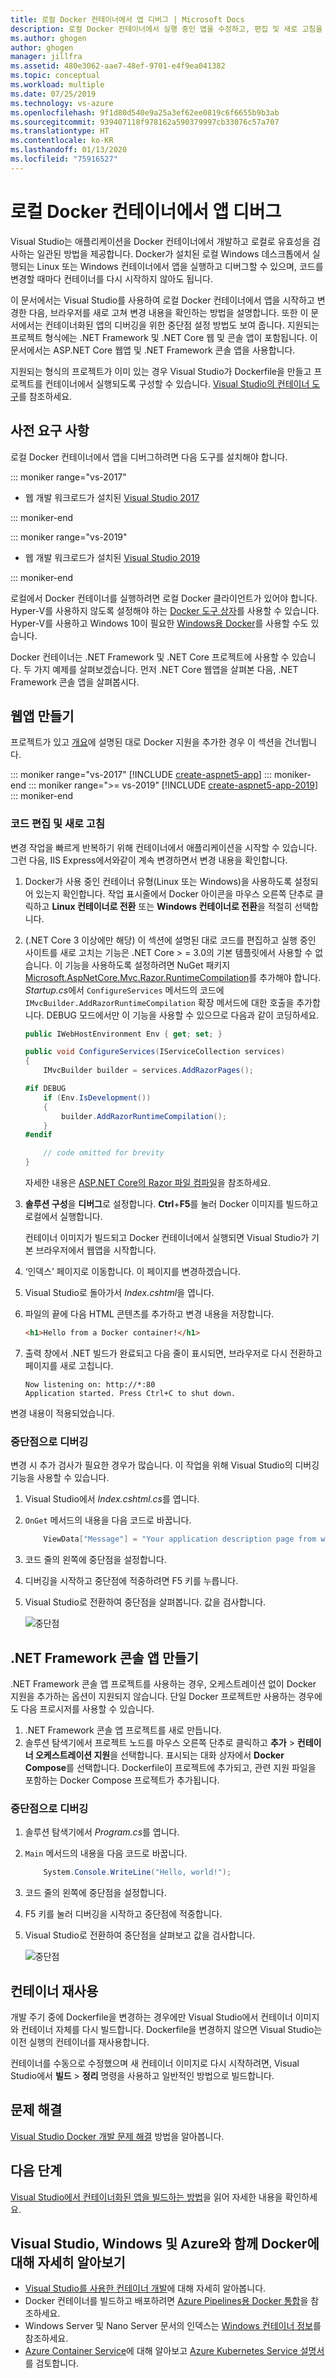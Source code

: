 ```yaml
---
title: 로컬 Docker 컨테이너에서 앱 디버그 | Microsoft Docs
description: 로컬 Docker 컨테이너에서 실행 중인 앱을 수정하고, 편집 및 새로 고침을 통해 컨테이너를 새로 고치고, 디버깅 중단점을 설정하는 방법을 알아봅니다.
ms.author: ghogen
author: ghogen
manager: jillfra
ms.assetid: 480e3062-aae7-48ef-9701-e4f9ea041382
ms.topic: conceptual
ms.workload: multiple
ms.date: 07/25/2019
ms.technology: vs-azure
ms.openlocfilehash: 9f1d80d540e9a25a3ef62ee0819c6f6655b9b3ab
ms.sourcegitcommit: 939407118f978162a590379997cb33076c57a707
ms.translationtype: HT
ms.contentlocale: ko-KR
ms.lasthandoff: 01/13/2020
ms.locfileid: "75916527"
---
```

# <a name="debug-apps-in-a-local-docker-container"></a>로컬 Docker 컨테이너에서 앱 디버그

Visual Studio는 애플리케이션을 Docker 컨테이너에서 개발하고 로컬로 유효성을 검사하는 일관된 방법을 제공합니다. Docker가 설치된 로컬 Windows 데스크톱에서 실행되는 Linux 또는 Windows 컨테이너에서 앱을 실행하고 디버그할 수 있으며, 코드를 변경할 때마다 컨테이너를 다시 시작하지 않아도 됩니다.

이 문서에서는 Visual Studio를 사용하여 로컬 Docker 컨테이너에서 앱을 시작하고 변경한 다음, 브라우저를 새로 고쳐 변경 내용을 확인하는 방법을 설명합니다. 또한 이 문서에서는 컨테이너화된 앱의 디버깅을 위한 중단점 설정 방법도 보여 줍니다. 지원되는 프로젝트 형식에는 .NET Framework 및 .NET Core 웹 및 콘솔 앱이 포함됩니다. 이 문서에서는 ASP.NET Core 웹앱 및 .NET Framework 콘솔 앱을 사용합니다.

지원되는 형식의 프로젝트가 이미 있는 경우 Visual Studio가 Dockerfile을 만들고 프로젝트를 컨테이너에서 실행되도록 구성할 수 있습니다. [Visual Studio의 컨테이너 도구](overview.md)를 참조하세요.

## <a name="prerequisites"></a>사전 요구 사항

로컬 Docker 컨테이너에서 앱을 디버그하려면 다음 도구를 설치해야 합니다.

::: moniker range="vs-2017"

* 웹 개발 워크로드가 설치된 [Visual Studio 2017](https://visualstudio.microsoft.com/vs/older-downloads/?utm_medium=microsoft&utm_source=docs.microsoft.com&utm_campaign=vs+2017+download)

::: moniker-end

::: moniker range="vs-2019"

* 웹 개발 워크로드가 설치된 [Visual Studio 2019](https://visualstudio.microsoft.com/downloads)

::: moniker-end

로컬에서 Docker 컨테이너를 실행하려면 로컬 Docker 클라이언트가 있어야 합니다. Hyper-V를 사용하지 않도록 설정해야 하는 [Docker 도구 상자](https://www.docker.com/products/docker-toolbox)를 사용할 수 있습니다. Hyper-V를 사용하고 Windows 10이 필요한 [Windows용 Docker](https://www.docker.com/get-docker)를 사용할 수도 있습니다.

Docker 컨테이너는 .NET Framework 및 .NET Core 프로젝트에 사용할 수 있습니다. 두 가지 예제를 살펴보겠습니다. 먼저 .NET Core 웹앱을 살펴본 다음, .NET Framework 콘솔 앱을 살펴봅시다.

## <a name="create-a-web-app"></a>웹앱 만들기

프로젝트가 있고 [개요](overview.md)에 설명된 대로 Docker 지원을 추가한 경우 이 섹션을 건너뜁니다.

::: moniker range="vs-2017"
[!INCLUDE [create-aspnet5-app](../azure/includes/create-aspnet5-app.md)]
::: moniker-end
::: moniker range=">= vs-2019"
[!INCLUDE [create-aspnet5-app-2019](../azure/includes/vs-2019/create-aspnet5-app-2019.md)]
::: moniker-end

### <a name="edit-your-code-and-refresh"></a>코드 편집 및 새로 고침

변경 작업을 빠르게 반복하기 위해 컨테이너에서 애플리케이션을 시작할 수 있습니다. 그런 다음, IIS Express에서와같이 계속 변경하면서 변경 내용을 확인합니다.

1. Docker가 사용 중인 컨테이너 유형(Linux 또는 Windows)을 사용하도록 설정되어 있는지 확인합니다. 작업 표시줄에서 Docker 아이콘을 마우스 오른쪽 단추로 클릭하고 **Linux 컨테이너로 전환** 또는 **Windows 컨테이너로 전환**을 적절히 선택합니다.

1. (.NET Core 3 이상에만 해당) 이 섹션에 설명된 대로 코드를 편집하고 실행 중인 사이트를 새로 고치는 기능은 .NET Core > = 3.0의 기본 템플릿에서 사용할 수 없습니다. 이 기능을 사용하도록 설정하려면 NuGet 패키지 [Microsoft.AspNetCore.Mvc.Razor.RuntimeCompilation](https://www.nuget.org/packages/Microsoft.AspNetCore.Mvc.Razor.RuntimeCompilation/)를 추가해야 합니다. *Startup.cs*에서 `ConfigureServices` 메서드의 코드에 `IMvcBuilder.AddRazorRuntimeCompilation` 확장 메서드에 대한 호출을 추가합니다. DEBUG 모드에서만 이 기능을 사용할 수 있으므로 다음과 같이 코딩하세요.

    ```csharp
    public IWebHostEnvironment Env { get; set; }
    
    public void ConfigureServices(IServiceCollection services)
    {
        IMvcBuilder builder = services.AddRazorPages();
    
    #if DEBUG
        if (Env.IsDevelopment())
        {
            builder.AddRazorRuntimeCompilation();
        }
    #endif
    
        // code omitted for brevity
    }
    ```

   자세한 내용은 [ASP.NET Core의 Razor 파일 컴파일](/aspnet/core/mvc/views/view-compilation?view=aspnetcore-3.1)을 참조하세요.

1. **솔루션 구성**을 **디버그**로 설정합니다. **Ctrl**+**F5**를 눌러 Docker 이미지를 빌드하고 로컬에서 실행합니다.

    컨테이너 이미지가 빌드되고 Docker 컨테이너에서 실행되면 Visual Studio가 기본 브라우저에서 웹앱을 시작합니다.

1. ‘인덱스’ 페이지로 이동합니다.  이 페이지를 변경하겠습니다.
1. Visual Studio로 돌아가서 *Index.cshtml*을 엽니다.
1. 파일의 끝에 다음 HTML 콘텐츠를 추가하고 변경 내용을 저장합니다.

    ```html
    <h1>Hello from a Docker container!</h1>
    ```

1. 출력 창에서 .NET 빌드가 완료되고 다음 줄이 표시되면, 브라우저로 다시 전환하고 페이지를 새로 고칩니다.

   ```output
   Now listening on: http://*:80
   Application started. Press Ctrl+C to shut down.
   ```

변경 내용이 적용되었습니다.

### <a name="debug-with-breakpoints"></a>중단점으로 디버깅

변경 시 추가 검사가 필요한 경우가 많습니다. 이 작업을 위해 Visual Studio의 디버깅 기능을 사용할 수 있습니다.

1. Visual Studio에서 *Index.cshtml.cs*를 엽니다.
2. `OnGet` 메서드의 내용을 다음 코드로 바꿉니다.

   ```csharp
       ViewData["Message"] = "Your application description page from within a container";
   ```

3. 코드 줄의 왼쪽에 중단점을 설정합니다.
4. 디버깅을 시작하고 중단점에 적중하려면 F5 키를 누릅니다.
5. Visual Studio로 전환하여 중단점을 살펴봅니다. 값을 검사합니다.

   ![중단점](media/edit-and-refresh/breakpoint.png)

## <a name="create-a-net-framework-console-app"></a>.NET Framework 콘솔 앱 만들기

.NET Framework 콘솔 앱 프로젝트를 사용하는 경우, 오케스트레이션 없이 Docker 지원을 추가하는 옵션이 지원되지 않습니다. 단일 Docker 프로젝트만 사용하는 경우에도 다음 프로시저를 사용할 수 있습니다.

1. .NET Framework 콘솔 앱 프로젝트를 새로 만듭니다.
1. 솔루션 탐색기에서 프로젝트 노드를 마우스 오른쪽 단추로 클릭하고 **추가** > **컨테이너 오케스트레이션 지원**을 선택합니다.  표시되는 대화 상자에서 **Docker Compose**를 선택합니다. Dockerfile이 프로젝트에 추가되고, 관련 지원 파일을 포함하는 Docker Compose 프로젝트가 추가됩니다.

### <a name="debug-with-breakpoints"></a>중단점으로 디버깅

1. 솔루션 탐색기에서 *Program.cs*를 엽니다.
2. `Main` 메서드의 내용을 다음 코드로 바꿉니다.

   ```csharp
       System.Console.WriteLine("Hello, world!");
   ```

3. 코드 줄의 왼쪽에 중단점을 설정합니다.
4. F5 키를 눌러 디버깅을 시작하고 중단점에 적중합니다.
5. Visual Studio로 전환하여 중단점을 살펴보고 값을 검사합니다.

   ![중단점](media/edit-and-refresh/breakpoint-console.png)

## <a name="container-reuse"></a>컨테이너 재사용

개발 주기 중에 Dockerfile을 변경하는 경우에만 Visual Studio에서 컨테이너 이미지와 컨테이너 자체를 다시 빌드합니다. Dockerfile을 변경하지 않으면 Visual Studio는 이전 실행의 컨테이너를 재사용합니다.

컨테이너를 수동으로 수정했으며 새 컨테이너 이미지로 다시 시작하려면, Visual Studio에서 **빌드** > **정리** 명령을 사용하고 일반적인 방법으로 빌드합니다.

## <a name="troubleshoot"></a>문제 해결

[Visual Studio Docker 개발 문제 해결](troubleshooting-docker-errors.md) 방법을 알아봅니다.

## <a name="next-steps"></a>다음 단계

[Visual Studio에서 컨테이너화된 앱을 빌드하는 방법](container-build.md)을 읽어 자세한 내용을 확인하세요.

## <a name="more-about-docker-with-visual-studio-windows-and-azure"></a>Visual Studio, Windows 및 Azure와 함께 Docker에 대해 자세히 알아보기

* [Visual Studio를 사용한 컨테이너 개발](/visualstudio/containers)에 대해 자세히 알아봅니다.
* Docker 컨테이너를 빌드하고 배포하려면 [Azure Pipelines용 Docker 통합](https://marketplace.visualstudio.com/items?itemName=ms-vscs-rm.docker)을 참조하세요.
* Windows Server 및 Nano Server 문서의 인덱스는 [Windows 컨테이너 정보](/virtualization/windowscontainers/)를 참조하세요.
* [Azure Container Service](https://azure.microsoft.com/services/kubernetes-service/)에 대해 알아보고 [Azure Kubernetes Service 설명서](/azure/aks)를 검토합니다.
